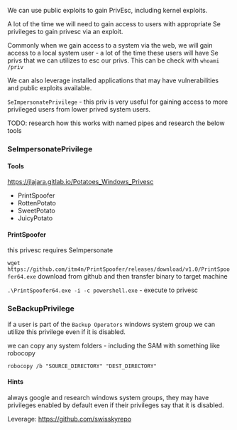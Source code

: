 We can use public exploits to gain PrivEsc, including kernel exploits.

A lot of the time we will need to gain access to users with appropriate Se privileges to gain privesc via an exploit.

Commonly when we gain access to a system via the web, we will gain access to a local system user - a lot of the time these users will have Se privs that we can utilizes to esc our privs. This can be check with `whoami /priv`

We can also leverage installed applications that may have vulnerabilities and public exploits available.

`SeImpersonatePrivilege` - this priv is very useful for gaining access to more privileged users from lower prived system users.

TODO: research how this works with named pipes and research the below tools



### SeImpersonatePrivilege
#### Tools

https://jlajara.gitlab.io/Potatoes_Windows_Privesc

- PrintSpoofer
- RottenPotato
- SweetPotato
- JuicyPotato

#### PrintSpoofer

this privesc requires SeImpersonate

`wget https://github.com/itm4n/PrintSpoofer/releases/download/v1.0/PrintSpoofer64.exe` download from github and then transfer binary to target machine

`.\PrintSpoofer64.exe -i -c powershell.exe` - execute to privesc


### SeBackupPrivilege

if a user is part of the `Backup Operators` windows system group we can utilize this privilege even if it is disabled.

we can copy any system folders - including the SAM with something like robocopy

`robocopy /b "SOURCE_DIRECTORY" "DEST_DIRECTORY"` 


#### Hints

always google and research windows system groups, they may have privileges enabled by default even if their privileges say that it is disabled.

Leverage: https://github.com/swisskyrepo 